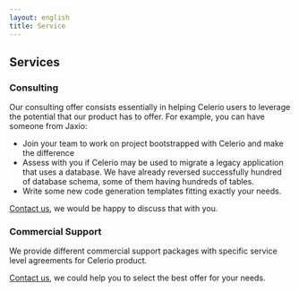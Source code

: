 ```yaml
---
layout: english
title: Service
---
```


## Services

### Consulting

Our consulting offer consists essentially in helping Celerio users to leverage the potential that our product has to offer.
For example, you can have someone from Jaxio:

* Join your team to work on project bootstrapped with Celerio and make the difference
* Assess with you if Celerio may be used to migrate a legacy application that uses a database. We have already reversed successfully hundred of database schema, some of them having hundreds of tables.
* Write some new code generation templates fitting exactly your needs.

<a href="/en/contact-us.html">Contact us</a>, we would be happy to discuss that with you.

### Commercial Support

We provide different commercial support packages with specific service level agreements for Celerio product.

<a href="/contact.html">Contact us</a>, we could help you to select the best offer for your needs.
